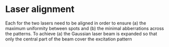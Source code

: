# Laser alignment

Each for the two lasers need to be aligned in order to ensure (a) the maximum uniformity between spots and (b) the minimal abberrations across the patterns. To achieve (a) the Gaussian laser beam is expanded so that only the central part of the beam cover the excitation pattern